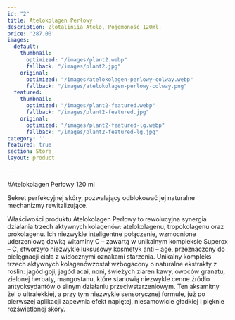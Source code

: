 ```yaml
---
id: "2"
title: Atelokolagen Perłowy
description: Złotaliniia Atelo, Pojemoność 120ml.
price: '287.00'
images:
  default:
    thumbnail:
      optimized: "/images/plant2.webp"
      fallback: "/images/plant2.jpg"
    original:
      optimized: "/images/atelokolagen-perlowy-colway.webp"
      fallback: "/images/atelokolagen-perlowy-colway.png"
  featured:
    thumbnail:
      optimized: "/images/plant2-featured.webp"
      fallback: "/images/plant2-featured.jpg"
    original:
      optimized: "/images/plant2-featured-lg.webp"
      fallback: "/images/plant2-featured-lg.jpg"
category: ''
featured: true
section: Store
layout: product

---
```

#Atelokolagen Perłowy 120 ml

Sekret perfekcyjnej skóry, pozwalający odblokować jej naturalne mechanizmy rewitalizujące.

Właściwości produktu
Atelokolagen Perłowy to rewolucyjna synergia działania trzech aktywnych kolagenów: atelokolagenu, tropokolagenu oraz prokolagenu. Ich niezwykle inteligentne połączenie, wzmocnione uderzeniową dawką witaminy C – zawartą w unikalnym kompleksie Superox – C, stworzyło niezwykle luksusowy kosmetyk anti – age, przeznaczony do pielęgnacji ciała z widocznymi oznakami starzenia.
Unikalny kompleks trzech aktywnych kolagenówzostał wzbogacony o naturalne ekstrakty z roślin: jagód goji, jagód acai, noni, świeżych ziaren kawy, owoców granatu, zielonej herbaty, mangostanu, które stanowią niezwykle cenne źródło antyoksydantów o silnym działaniu przeciwstarzeniowym. Ten aksamitny żel o ultralekkiej, a przy tym niezwykle sensorycznej formule, już po pierwszej aplikacji zapewnia efekt napiętej, niesamowicie gładkiej i pięknie rozświetlonej skóry.